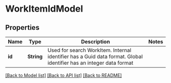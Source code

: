 # WorkItemIdModel

## Properties
Name | Type | Description | Notes
------------ | ------------- | ------------- | -------------
**id** | **String** | Used for search WorkItem. Internal identifier has a Guid data format. Global identifier has an integer data format | 

[[Back to Model list]](../README.md#documentation-for-models) [[Back to API list]](../README.md#documentation-for-api-endpoints) [[Back to README]](../README.md)


